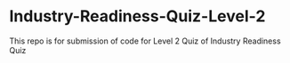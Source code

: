 # Industry-Readiness-Quiz-Level-2
This repo is for submission of code for Level 2 Quiz of Industry Readiness Quiz
